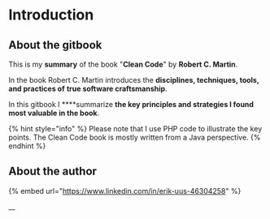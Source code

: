 # Introduction

## About the gitbook

This is my **summary** of the book "**Clean Code**" by **Robert C. Martin**.

In the book Robert C. Martin introduces the **disciplines, techniques, tools, and practices of** **true software craftsmanship**.

In this gitbook I ****summarize **the key principles and strategies I found most valuable in the book**. 

{% hint style="info" %}
Please note that I use PHP code to illustrate the key points. The Clean Code book is mostly written from a Java perspective.
{% endhint %}

## About the author

{% embed url="https://www.linkedin.com/in/erik-uus-46304258" %}

\_\_





